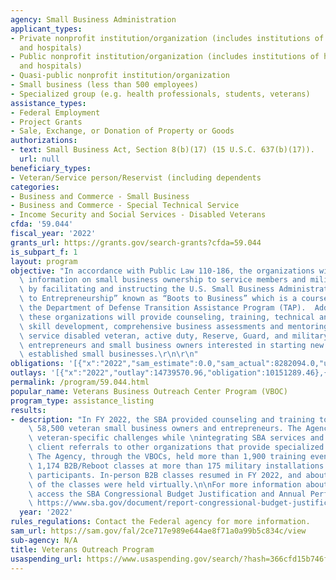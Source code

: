 ```yaml
---
agency: Small Business Administration
applicant_types:
- Private nonprofit institution/organization (includes institutions of higher education
  and hospitals)
- Public nonprofit institution/organization (includes institutions of higher education
  and hospitals)
- Quasi-public nonprofit institution/organization
- Small business (less than 500 employees)
- Specialized group (e.g. health professionals, students, veterans)
assistance_types:
- Federal Employment
- Project Grants
- Sale, Exchange, or Donation of Property or Goods
authorizations:
- text: Small Business Act, Section 8(b)(17) (15 U.S.C. 637(b)(17)).
  url: null
beneficiary_types:
- Veteran/Service person/Reservist (including dependents
categories:
- Business and Commerce - Small Business
- Business and Commerce - Special Technical Service
- Income Security and Social Services - Disabled Veterans
cfda: '59.044'
fiscal_year: '2022'
grants_url: https://grants.gov/search-grants?cfda=59.044
is_subpart_f: 1
layout: program
objective: "In accordance with Public Law 110-186, the organizations will provide\
  \ information on small business ownership to service members and military spouses\
  \ by facilitating and instructing the U.S. Small Business Administration’s “Introduction\
  \ to Entrepreneurship” known as “Boots to Business” which is a course offered within\
  \ the Department of Defense Transition Assistance Program (TAP).  Additionally,\
  \ these organizations will provide counseling, training, technical and financial\
  \ skill development, comprehensive business assessments and mentoring to veteran,\
  \ service disabled veteran, active duty, Reserve, Guard, and military spouse/survivor\
  \ entrepreneurs and small business owners interested in starting new or expanding/diversifying\
  \ established small businesses.\r\n\r\n"
obligations: '[{"x":"2022","sam_estimate":0.0,"sam_actual":8282094.0,"usa_spending_actual":9697339.83},{"x":"2023","sam_estimate":11720000.0,"sam_actual":0.0,"usa_spending_actual":12505967.44},{"x":"2024","sam_estimate":13220000.0,"sam_actual":0.0,"usa_spending_actual":15032263.79}]'
outlays: '[{"x":"2022","outlay":14739570.96,"obligation":10151289.46},{"x":"2023","outlay":8541987.64,"obligation":12204718.2},{"x":"2024","outlay":739885.53,"obligation":15561184.0}]'
permalink: /program/59.044.html
popular_name: Veterans Business Outreach Center Program (VBOC)
program_type: assistance_listing
results:
- description: "In FY 2022, the SBA provided counseling and training to more than\
    \ 58,500 veteran small business owners and entrepreneurs. The Agency addressed\
    \ veteran-specific challenges while \nintegrating SBA services and initiating\
    \ client referrals to other organizations that provide specialized offerings.\
    \ The Agency, through the VBOCs, held more than 1,900 training events which included\
    \ 1,174 B2B/Reboot classes at more than 175 military installations to over 219,000\
    \ participants. In-person B2B classes resumed in FY 2022, and about 25 percent\
    \ of the classes were held virtually.\n\nFor more information about SBA accomplishments,\
    \ access the SBA Congressional Budget Justification and Annual Performance Report:\
    \ https://www.sba.gov/document/report-congressional-budget-justification-annual-performance-report"
  year: '2022'
rules_regulations: Contact the Federal agency for more information.
sam_url: https://sam.gov/fal/2ce717e989e644ae8f71a0a99b5c834c/view
sub-agency: N/A
title: Veterans Outreach Program
usaspending_url: https://www.usaspending.gov/search/?hash=366cfd15b746fbc6ac1539269c76f462
---
```

